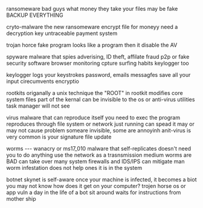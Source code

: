 ransomeware
	bad guys what money
		they take your files
	may be fake
	BACKUP EVERYTHING

cryto-malware 
	the new ransomeware
		encrypt file for moneyy
	need a decryption key
		untraceable payment system
	
trojan horce
	fake program 
		looks like a program then it disable the AV

spyware
	malware that spies
		adverising, ID theft, affilate fraud
		 p2p or fake security software
	browser monitoring
		cpture surfing habits
	keylogger too

keylogger
	logs your keystrokes
		password, emails messagfes
	save all your input
	cirecumvents encryptio

rootkits
	origanally a unix technique
		the "ROOT" in rootkit
	modifies core system files
		part of the kernal
	can be invisible to the os or anti-virus utilities
		task manager will not see

virus
	malware that can reproduce itself
		you need to exec the program
	reproduces through file system or network
	  just running can spead it
	may or may not cause problem
		someare invisible, some are annoyinh
	anit-virus is very common
		is your signature file update

worms --- wanacry or ms17_010
	malware that self-replicates 
		doesn't need you to do anything
		use the network as a trasnsmission medium
	worms are BAD
		can take over many system 
	firewalls and IDS/IPS can mitigate man worm infestation
 	does not help ones it is in the system
	
botnet 
	skynet is self-aware
	once your machine is infected, it becomes a biot
		you may not know
	how does it get on your computer?
		trojen horse
		os or app vuln
	a day in the life of a bot
		sit around waits for instructions from mother ship
